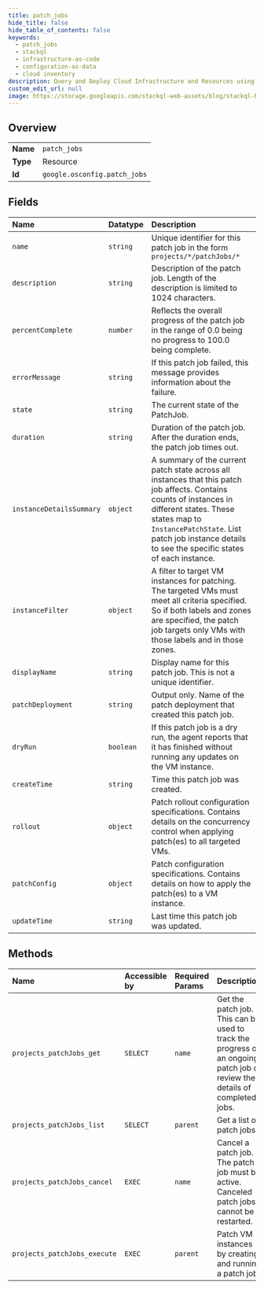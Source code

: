 ```yaml
---
title: patch_jobs
hide_title: false
hide_table_of_contents: false
keywords:
  - patch_jobs
  - stackql
  - infrastructure-as-code
  - configuration-as-data
  - cloud inventory
description: Query and Deploy Cloud Infrastructure and Resources using SQL
custom_edit_url: null
image: https://storage.googleapis.com/stackql-web-assets/blog/stackql-blog-post-featured-image.png
---
```

  
    

## Overview
<table><tbody>
<tr><td><b>Name</b></td><td><code>patch_jobs</code></td></tr>
<tr><td><b>Type</b></td><td>Resource</td></tr>
<tr><td><b>Id</b></td><td><code>google.osconfig.patch_jobs</code></td></tr>
</tbody></table>

## Fields
| Name | Datatype | Description |
|:-----|:---------|:------------|
| `name` | `string` | Unique identifier for this patch job in the form `projects/*/patchJobs/*` |
| `description` | `string` | Description of the patch job. Length of the description is limited to 1024 characters. |
| `percentComplete` | `number` | Reflects the overall progress of the patch job in the range of 0.0 being no progress to 100.0 being complete. |
| `errorMessage` | `string` | If this patch job failed, this message provides information about the failure. |
| `state` | `string` | The current state of the PatchJob. |
| `duration` | `string` | Duration of the patch job. After the duration ends, the patch job times out. |
| `instanceDetailsSummary` | `object` | A summary of the current patch state across all instances that this patch job affects. Contains counts of instances in different states. These states map to `InstancePatchState`. List patch job instance details to see the specific states of each instance. |
| `instanceFilter` | `object` | A filter to target VM instances for patching. The targeted VMs must meet all criteria specified. So if both labels and zones are specified, the patch job targets only VMs with those labels and in those zones. |
| `displayName` | `string` | Display name for this patch job. This is not a unique identifier. |
| `patchDeployment` | `string` | Output only. Name of the patch deployment that created this patch job. |
| `dryRun` | `boolean` | If this patch job is a dry run, the agent reports that it has finished without running any updates on the VM instance. |
| `createTime` | `string` | Time this patch job was created. |
| `rollout` | `object` | Patch rollout configuration specifications. Contains details on the concurrency control when applying patch(es) to all targeted VMs. |
| `patchConfig` | `object` | Patch configuration specifications. Contains details on how to apply the patch(es) to a VM instance. |
| `updateTime` | `string` | Last time this patch job was updated. |
## Methods
| Name | Accessible by | Required Params | Description |
|:-----|:--------------|:----------------|:------------|
| `projects_patchJobs_get` | `SELECT` | `name` | Get the patch job. This can be used to track the progress of an ongoing patch job or review the details of completed jobs. |
| `projects_patchJobs_list` | `SELECT` | `parent` | Get a list of patch jobs. |
| `projects_patchJobs_cancel` | `EXEC` | `name` | Cancel a patch job. The patch job must be active. Canceled patch jobs cannot be restarted. |
| `projects_patchJobs_execute` | `EXEC` | `parent` | Patch VM instances by creating and running a patch job. |
